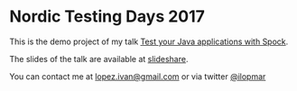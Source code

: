 # Nordic Testing Days 2017 #

This is the demo project of my talk [Test your Java applications with Spock](http://nordictestingdays.eu/events/tracks/test-your-java-applications-spock).

The slides of the talk are available at [slideshare](https://www.slideshare.net/ilopmar/nordic-testing-days-tallinn-2017-test-your-java-applications-with-spock).

You can contact me at lopez.ivan@gmail.com or via twitter [@ilopmar](https://twitter.com/ilopmar)
